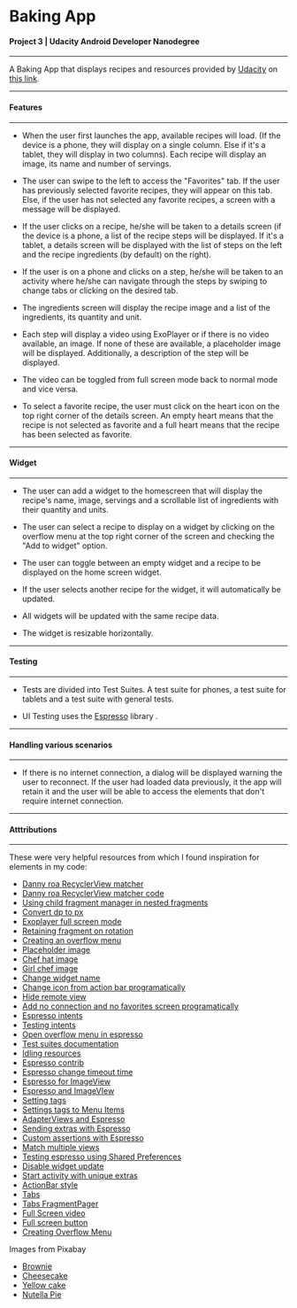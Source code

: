 # Baking App

#### Project 3 | Udacity Android Developer Nanodegree

---

A Baking App that displays recipes and resources provided by [Udacity](http://udacity.com/) on [this link](https://d17h27t6h515a5.cloudfront.net/topher/2017/May/59121517_baking/baking.json). 

---
#### Features

---
- When the user first launches the app, available recipes will load. (If the device is a phone, they will display on a single column. Else if it's a tablet, they will display in two columns). Each recipe will display an image, its name and number of servings.

- The user can swipe to the left to access the "Favorites" tab. If the user has previously selected favorite recipes, they will appear on this tab. Else, if the user has not selected any favorite recipes, a screen with a message will be displayed.

- If the user clicks on a recipe, he/she will be taken to a details screen (if the device is a phone, a list of the recipe steps will be displayed. If it's a tablet, a details screen will be displayed with the list of steps on the left and the recipe ingredients (by default) on the right).

- If the user is on a phone and clicks on a step, he/she will be taken to an activity where he/she can navigate through the steps by swiping to change tabs or clicking on the desired tab. 

- The ingredients screen will display the recipe image and a list of the ingredients, its quantity and unit. 

- Each step will display a video using ExoPlayer or if there is no video available, an image. If none of these are available, a placeholder image will be displayed. Additionally, a description of the step will be displayed.

- The video can be toggled from full screen mode back to normal mode and vice versa.

- To select a favorite recipe, the user must click on the heart icon on the top right corner of the details screen. An empty heart means that the recipe is not selected as favorite and a full heart means that the recipe has been selected as favorite.

---

#### Widget

----

- The user can add a widget to the homescreen that will display the recipe's name, image, servings and a scrollable list of ingredients with their quantity and units.

- The user can select a recipe to display on a widget by clicking on the overflow menu at the top right corner of the screen and checking the "Add to widget" option.

- The user can toggle between an empty widget and a recipe to be displayed on the home screen widget.

- If the user selects another recipe for the widget, it will automatically be updated.

- All widgets will be updated with the same recipe data.

- The widget is resizable horizontally. 

---

#### Testing

---

- Tests are divided into Test Suites. A test suite for phones, a test suite for tablets and a test suite with general tests. 

- UI Testing uses the [Espresso](https://developer.android.com/training/testing/espresso/index.html) library .
 
---

#### Handling various scenarios

---

- If there is no internet connection, a dialog will be displayed warning the user to reconnect. If the user had loaded data previously, it the app will retain it and the user will be able to access the elements that don't require internet connection.

---

#### Atttributions

---
These were very helpful resources from which I found inspiration for elements in my code:

- [Danny roa RecyclerView matcher](http://dannyroa.com/2015/05/10/espresso-matching-views-in-recyclerview/)
- [Danny roa RecyclerView matcher code](https://github.com/dannyroa/espresso-samples/blob/master/RecyclerView/app/src/androidTest/java/com/dannyroa/espresso_samples/recyclerview/RecyclerViewMatcher.java)
- [Using child fragment manager in nested fragments](https://stackoverflow.com/a/29666094)
- [Convert dp to px](https://stackoverflow.com/a/6327095)
- [Exoplayer full screen mode](https://geoffledak.com/blog/2017/09/11/how-to-add-a-fullscreen-toggle-button-to-exoplayer-in-android/)
- [Retaining fragment on rotation](https://developer.android.com/guide/topics/resources/runtime-changes.html#RetainingAnObject)
- [Creating an overflow menu](http://www.techotopia.com/index.php/Creating_and_Managing_Overflow_Menus_on_Android)
- [Placeholder image](https://pixabay.com/en/chef-cake-woman-lady-female-1773672/)
- [Chef hat image](https://pixabay.com/en/chef-cooking-hat-cap-cook-baker-295359/)
- [Girl chef image](https://pixabay.com/en/chef-cake-woman-lady-female-1773672/)
- [Change widget name](https://stackoverflow.com/questions/4536691/how-do-i-give-a-android-app-widget-a-label-name)
- [Change icon from action bar programatically](https://stackoverflow.com/questions/19882443/how-to-change-menuitem-icon-in-actionbar-programmatically)
- [Hide remote view](https://stackoverflow.com/questions/9154220/remoteviews-setviewvisibility-on-android-widget)
- [Add no connection and no favorites screen programatically](https://stackoverflow.com/questions/13889225/create-views-programmatically-using-xml-on-android)
- [Espresso intents ](https://developer.android.com/training/testing/espresso/intents.html#matching)
- [Testing intents](https://collectiveidea.com/blog/archives/2015/06/11/testing-for-android-intents-using-espresso)
- [Open overflow menu in espresso](https://stackoverflow.com/questions/33965723/espresso-click-menu-item)
- [Test suites documentation](https://github.com/junit-team/junit4/wiki/Aggregating-tests-in-suites)
- [Idling resources](https://www.youtube.com/watch?v=uCtzH0Rz5XU)
- [Espresso contrib](https://stackoverflow.com/questions/43966265/illegalaccesserror-with-countingidlingresource)
- [Espresso change timeout time](https://stackoverflow.com/questions/40245777/what-is-idlingresourcetimeoutexception-in-espresso)
- [Espresso for ImageView](https://stackoverflow.com/questions/38867613/espresso-testing-that-imageview-contains-a-drawable)
- [Espresso and ImageVIew](https://medium.com/@dbottillo/android-ui-test-espresso-matcher-for-imageview-1a28c832626f)
- [Setting tags](https://stackoverflow.com/questions/33763425/using-espresso-to-test-drawable-changes)
- [Settings tags to Menu Items](https://stackoverflow.com/questions/15326511/how-to-set-a-tag-to-menuitem)
- [AdapterViews and Espresso](https://medium.com/google-developers/adapterviews-and-espresso-f4172aa853cf)
- [Sending extras with Espresso](http://blog.xebia.com/android-intent-extras-espresso-rules/)
- [Custom assertions with Espresso](https://stackoverflow.com/questions/36399787/how-to-count-recyclerview-items-with-espresso/37339656)
- [Match multiple views](https://stackoverflow.com/questions/39977902/espresso-recylerview-in-viewpager-match-multiple-views/39978656)
- [Testing espresso using Shared Preferences](https://medium.com/@SimonKaz/android-testing-setting-sharedprefs-before-launching-an-activity-558730506b7c)
- [Disable widget update](https://stackoverflow.com/questions/5641134/how-to-disable-widget-updateperiodmillis)
- [Start activity with unique extras](https://stackoverflow.com/questions/31398575/start-new-activity-from-pendingintent-with-unique-extra)
- [ActionBar style](https://stackoverflow.com/questions/30909471/tablayout-android-design-library-text-color)
- [Tabs](https://guides.codepath.com/android/Sliding-Tabs-with-PagerSlidingTabStrip)
- [Tabs FragmentPager](https://guides.codepath.com/android/ViewPager-with-FragmentPagerAdapter#layout-viewpager)
- [Full Screen video](https://geoffledak.com/blog/2017/09/11/how-to-add-a-fullscreen-toggle-button-to-exoplayer-in-android/l)
- [Full screen button](https://stackoverflow.com/questions/36990193/add-button-for-full-screen-video-with-exo-player)
- [Creating Overflow Menu](http://www.techotopia.com/index.php/Creating_and_Managing_Overflow_Menus_on_Android)

Images from Pixabay

- [Brownie](https://pixabay.com/en/brownie-dessert-cake-sweet-548591/)
- [Cheesecake](https://pixabay.com/en/food-chocolate-dessert-sweet-1283885/)
- [Yellow cake](https://pixabay.com/en/cake-golden-autumn-sweet-yellow-1002308/)
- [Nutella Pie](https://pixabay.com/en/cake-chocolate-cake-cafe-bake-2001781/)


<br>


